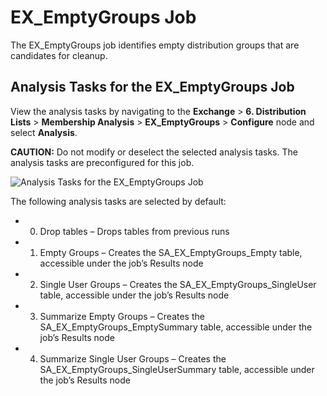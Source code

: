 # EX_EmptyGroups Job

The EX_EmptyGroups job identifies empty distribution groups that are candidates for cleanup.

## Analysis Tasks for the EX_EmptyGroups Job

View the analysis tasks by navigating to the **Exchange** > **6. Distribution Lists** > **Membership
Analysis** > **EX_EmptyGroups** > **Configure** node and select **Analysis**.

**CAUTION:** Do not modify or deselect the selected analysis tasks. The analysis tasks are
preconfigured for this job.

![Analysis Tasks for the EX_EmptyGroups Job](/img/versioned_docs/accessanalyzer_11.6/accessanalyzer/solutions/exchange/distributionlists/membershipanalysis/emptygroupsanalysis.webp)

The following analysis tasks are selected by default:

-   0. Drop tables – Drops tables from previous runs
-   1. Empty Groups – Creates the SA_EX_EmptyGroups_Empty table, accessible under the job’s Results
       node
-   2. Single User Groups – Creates the SA_EX_EmptyGroups_SingleUser table, accessible under the
       job’s Results node
-   3. Summarize Empty Groups – Creates the SA_EX_EmptyGroups_EmptySummary table, accessible under
       the job’s Results node
-   4. Summarize Single User Groups – Creates the SA_EX_EmptyGroups_SingleUserSummary table,
       accessible under the job’s Results node
